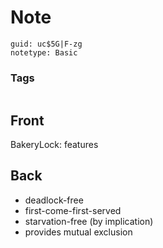 # Note
```
guid: uc$5G|F-zg
notetype: Basic
```

### Tags
```
```

## Front
BakeryLock: features

## Back
- deadlock-free
- first-come-first-served
- starvation-free (by implication)
- provides mutual exclusion
